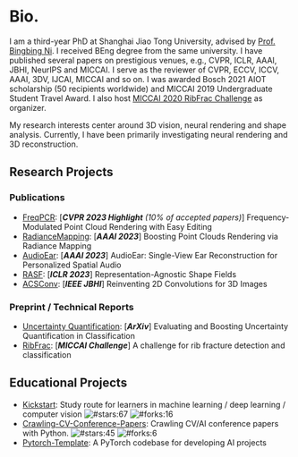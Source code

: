 # Bio.
I am a third-year PhD at Shanghai Jiao Tong University, advised by <a href='https://scholar.google.com/citations?user=eUbmKwYAAAAJ'>Prof. Bingbing Ni</a>. I received BEng degree from the same university. I have published several papers on prestigious venues, e.g., CVPR, ICLR, AAAI, JBHI, NeurIPS and MICCAI. I serve as the reviewer of CVPR, ECCV, ICCV, AAAI, 3DV, IJCAI, MICCAI and so on. I was awarded Bosch 2021 AIOT scholarship (50 recipients worldwide) and MICCAI 2019 Undergraduate Student Travel Award. I also host <a href='https://ribfrac.grand-challenge.org/'>MICCAI 2020 RibFrac Challenge</a> as organizer. 

My research interests center around 3D vision, neural rendering and shape analysis. Currently, I have been primarily investigating neural rendering and 3D reconstruction.


## Research Projects
### Publications
* [FreqPCR](https://github.com/yizhangphd/FreqPCR): [***CVPR 2023 Highlight*** *(10% of accepted papers)*]  Frequency-Modulated Point Cloud Rendering with Easy Editing
* [RadianceMapping](https://github.com/seanywang0408/RadianceMapping): [***AAAI 2023***] Boosting Point Clouds Rendering via Radiance Mapping
* [AudioEar](https://github.com/seanywang0408/AudioEar): [***AAAI 2023***] AudioEar: Single-View Ear Reconstruction for Personalized Spatial Audio 
* [RASF](https://github.com/seanywang0408/RASF): [***ICLR 2023***] Representation-Agnostic Shape Fields
* [ACSConv](https://github.com/M3DV/ACSConv): [***IEEE JBHI***] Reinventing 2D Convolutions for 3D Images

### Preprint / Technical Reports
* [Uncertainty Quantification](https://arxiv.org/abs/1909.06030): [***ArXiv***] Evaluating and Boosting Uncertainty Quantification in Classification
* [RibFrac](https://ribfrac.grand-challenge.org/): [***MICCAI Challenge***] A challenge for rib fracture detection and classification

## Educational Projects
* [Kickstart](https://github.com/M3DV/Kickstart): Study route for learners in machine learning / deep learning / computer vision ![#stars:67](https://img.shields.io/github/stars/M3DV/Kickstart) ![#forks:16](https://img.shields.io/github/forks/M3DV/Kickstart)
* [Crawling-CV-Conference-Papers](https://github.com/seanywang0408/Crawling-CV-Conference-Papers): Crawling CV/AI conference papers with Python. ![#stars:45](https://img.shields.io/github/stars/seanywang0408/Crawling-CV-Conference-Papers) ![#forks:6](https://img.shields.io/github/forks/seanywang0408/Crawling-CV-Conference-Papers)
* [Pytorch-Template](https://github.com/seanywang0408/PyTorch-Template): A PyTorch codebase for developing AI projects



<!--
### Hi there 👋

**seanywang0408/seanywang0408** is a ✨ _special_ ✨ repository because its `README.md` (this file) appears on your GitHub profile.

Here are some ideas to get you started:

- 🔭 I’m currently working on ...
- 🌱 I’m currently learning ...
- 👯 I’m looking to collaborate on ...
- 🤔 I’m looking for help with ...
- 💬 Ask me about ...
- 📫 How to reach me: ...
- 😄 Pronouns: ...
- ⚡ Fun fact: ...
-->
